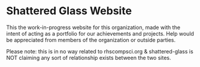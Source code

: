 # Shattered Glass Website
This the work-in-progress website for this organization, made with the intent of acting as a portfolio for our achievements and projects. 
Help would be appreciated from members of the organization or outside parties.

Please note: this is in no way related to rhscompsci.org & shattered-glass is NOT claiming any sort of relationship exists between the two sites.
